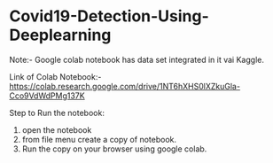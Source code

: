 # Covid19-Detection-Using-Deeplearning

Note:- Google colab notebook has data set integrated in it vai Kaggle.

Link of Colab Notebook:- https://colab.research.google.com/drive/1NT6hXHS0lXZkuGla-Cco9VdWdPMg137K

Step to Run the notebook:
1. open the notebook 
2. from file menu create a copy of notebook.
3. Run the copy on your browser using google colab. 
